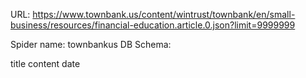 URL: https://www.townbank.us/content/wintrust/townbank/en/small-business/resources/financial-education.article.0.json?limit=9999999

Spider name: townbankus
DB Schema:

title
content
date